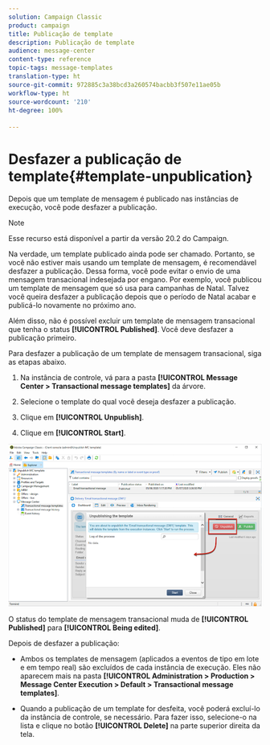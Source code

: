 ```yaml
---
solution: Campaign Classic
product: campaign
title: Publicação de template
description: Publicação de template
audience: message-center
content-type: reference
topic-tags: message-templates
translation-type: ht
source-git-commit: 972885c3a38bcd3a260574bacbb3f507e11ae05b
workflow-type: ht
source-wordcount: '210'
ht-degree: 100%

---
```



# Desfazer a publicação de template{#template-unpublication}

Depois que um template de mensagem é publicado nas instâncias de execução, você pode desfazer a publicação.

>[!NOTE]
>
>Esse recurso está disponível a partir da versão 20.2 do Campaign.

Na verdade, um template publicado ainda pode ser chamado. Portanto, se você não estiver mais usando um template de mensagem, é recomendável desfazer a publicação. Dessa forma, você pode evitar o envio de uma mensagem transacional indesejada por engano. Por exemplo, você publicou um template de mensagem que só usa para campanhas de Natal. Talvez você queira desfazer a publicação depois que o período de Natal acabar e publicá-lo novamente no próximo ano.

Além disso, não é possível excluir um template de mensagem transacional que tenha o status **[!UICONTROL Published]**. Você deve desfazer a publicação primeiro.

Para desfazer a publicação de um template de mensagem transacional, siga as etapas abaixo.

1. Na instância de controle, vá para a pasta **[!UICONTROL Message Center > Transactional message templates]** da árvore.
1. Selecione o template do qual você deseja desfazer a publicação.
1. Clique em **[!UICONTROL Unpublish]**.

   <!--1. Fill in the **[!UICONTROL Log of the process]** field.-->

1. Clique em **[!UICONTROL Start]**.

![](assets/message-center-unpublish.png)

O status do template de mensagem transacional muda de **[!UICONTROL Published]** para **[!UICONTROL Being edited]**.

Depois de desfazer a publicação:

* Ambos os templates de mensagem (aplicados a eventos de tipo em lote e em tempo real) são excluídos de cada instância de execução. Eles não aparecem mais na pasta **[!UICONTROL Administration > Production > Message Center Execution > Default > Transactional message templates]**.

* Quando a publicação de um template for desfeita, você poderá excluí-lo da instância de controle, se necessário. Para fazer isso, selecione-o na lista e clique no botão **[!UICONTROL Delete]** na parte superior direita da tela.
